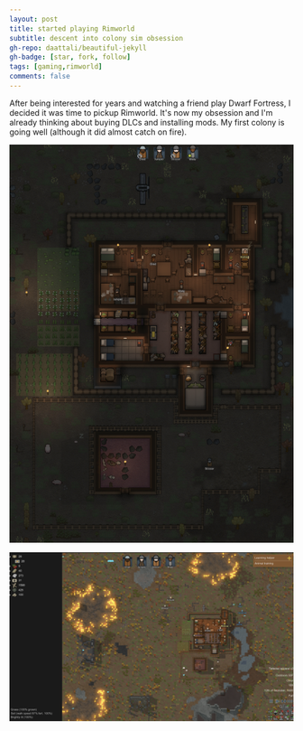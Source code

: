 ```yaml
---
layout: post
title: started playing Rimworld
subtitle: descent into colony sim obsession
gh-repo: daattali/beautiful-jekyll
gh-badge: [star, fork, follow]
tags: [gaming,rimworld]
comments: false
---
```


After being interested for years and watching a friend play Dwarf Fortress, I decided it was time to pickup Rimworld. It's now my obsession and I'm already thinking about buying DLCs and installing mods. My first colony is going well (although it did almost catch on fire).

![rimworld](/assets/img/rimworld_03302025.png)

![rimworld_fire](/assets/img/fire.png)